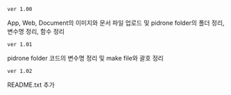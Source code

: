 
	ver 1.00
App, Web, Document의 이미지와 문서 파일 업로드 및
pidrone folder의 폴더 정리, 변수명 정리, 함수 정리

	ver 1.01
pidrone folder 코드의 변수명 정리 및 make file와 괄호 정리

	ver 1.02
README.txt 추가
